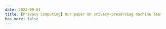 ```yaml
---
date: 2023-09-01
title: [Privacy Computing] Our paper on privacy-preserving machine learning is accepted by NDSS 2024. This work features multiple novel cryptography constructions to accelerate AI training / inference over encrypted data.
has_more: false
---
```

